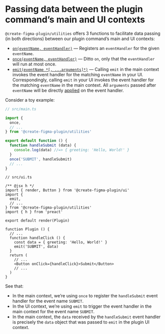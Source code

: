 # Passing data between the plugin command’s main and UI contexts

`@create-figma-plugin/utilities` offers 3 functions to facilitate data passing (in both directions) between our plugin command’s main and UI contexts:

- [`on(eventName, eventHandler)`](/docs/utility-functions.md#const-off--oneventname-eventhandler) — Registers an `eventHandler` for the given `eventName`.
- [`once(eventName, eventHandler)`](/docs/utility-functions.md#const-off--onceeventname-eventhandler) — Ditto `on`, only that the `eventHandler` will run at most once.
- [`emit(eventName *[, ...arguments]*)`](/docs/utility-functions.md#emiteventname--arguments) — Calling `emit` in the main context invokes the event handler for the matching `eventName` in your UI. Correspondingly, calling `emit` in your UI invokes the event handler for the matching `eventName` in the main context. All `arguments` passed after `eventName` will be directly [applied](https://developer.mozilla.org/en-US/docs/Web/JavaScript/Reference/Global_Objects/Function/apply) on the event handler.

Consider a toy example:

```ts
// src/main.ts

import {
  once,
  // ...
} from '@create-figma-plugin/utilities'

export default function () {
  function handleSubmit (data) {
    console.log(data) //=> { greeting: 'Hello, World!' }
  }
  once('SUBMIT', handleSubmit)
  // ...
}
```

```tsx
// src/ui.ts

/** @jsx h */
import { render, Button } from '@create-figma-plugin/ui'
import {
  emit,
  // ...
} from '@create-figma-plugin/utilities'
import { h } from 'preact'

export default render(Plugin)

function Plugin () {
  // ...
  function handleClick () {
    const data = { greeting: 'Hello, World!' }
    emit('SUBMIT', data)
  }
  return (
    // ...
    <Button onClick={handleClick}>Submit</Button>
    // ...
  )
}
```

See that:

- In the main context, we’re using `once` to register the `handleSubmit` event handler for the event name `SUBMIT`.
- In the UI context, we’re using `emit` to trigger the event handler in the main context for the event name `SUBMIT`.
- In the main context, the `data` received by the `handleSubmit` event handler is precisely the `data` object that was passed to `emit` in the plugin UI context.
